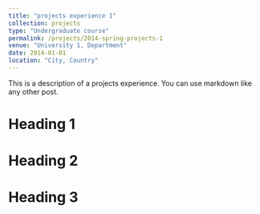 ```yaml
---
title: "projects experience 1"
collection: projects
type: "Undergraduate course"
permalink: /projects/2014-spring-projects-1
venue: "University 1, Department"
date: 2014-01-01
location: "City, Country"
---
```


This is a description of a projects experience. You can use markdown like any other post.

Heading 1
======

Heading 2
======

Heading 3
======